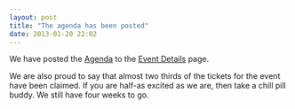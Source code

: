 ```yaml
---
layout: post
title: "The agenda has been posted"
date: 2013-01-20 22:02
---
```


We have posted the <a href="{{root_url}}/event_details/#agenda">Agenda</a> 
to the <a href="{{root_url}}/event_details/">Event Details</a> page. 

We are also proud to say that almost two thirds of the tickets for the 
event have been claimed. If you are half-as excited as we are, then 
take a chill pill buddy. We still have four weeks to go.